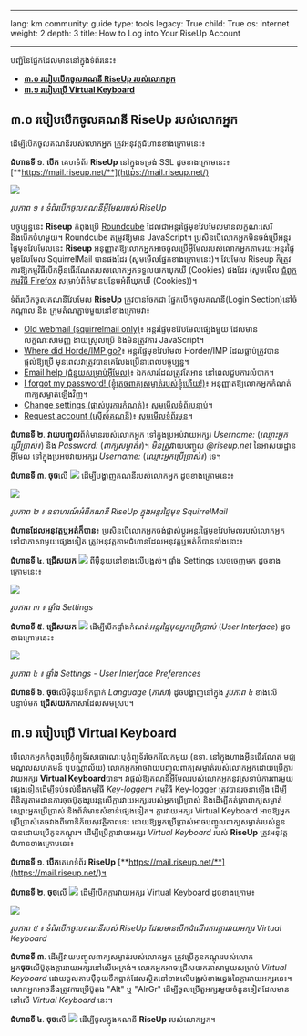 

---

lang: km
community: guide
type: tools
legacy: True
child: True
os: internet
weight: 2
depth: 3
title: How to Log into Your RiseUp Account

---

បញ្ជីនៃផ្នែកដែលមាននៅក្នុងទំព័រនេះ៖

- [**៣.០ របៀបបើកចូលគណនី RiseUp របស់លោកអ្នក**](#3.0)
- [**៣.១ របៀបប្រើ Virtual Keyboard**](#3.1)

<a name="3.0"></a>

## ៣.០ របៀបបើកចូលគណនី RiseUp របស់លោកអ្នក ##

ដើម្បីបើកចូលគណនីរបស់លោកអ្នក ត្រូវអនុវត្តជំហានខាងក្រោមនេះ៖

**ជំហានទី ១**. **បើក** គេហទំព័រ **RiseUp** នៅក្នុងទម្រង់ SSL ដូចខាងក្រោមនេះ៖ [**https://mail.riseup.net/**](https://mail.riseup.net/)

![](/sbox/screen/riseup-en-1/11.png)

*រូបភាព ១ ៖ ទំព័របើកចូលគណនីអ៊ីមែលរបស់ RiseUp*

បច្ចុប្បន្ននេះ  **Riseup** កំពុងប្រើ [Roundcube](http://roundcube.net/) ដែលជាអន្តរផ្ទៃមុខវែបមែលមានលក្ខណៈសេរី និងបើកចំហមួយ។ Roundcube តម្រូវឱ្យមាន JavaScript។ ប្រសិនបើលោកអ្នកមិនចង់ប្រើអន្តរផ្ទៃមុខវែបមែលនេះ **Riseup** អនុញ្ញាតឱ្យលោកអ្នកអាចចូលប្រើអ៊ីមែលរបស់លោកអ្នកតាមរយៈអន្តរផ្ទៃមុខវែបមែល SquirrelMail បានផងដែរ (សូមមើលផ្នែកខាងក្រោមនេះ)។ វែបមែល Riseup ក៏ត្រូវការឱ្យកម្មវិធីបើកអ៊ីនធើរណែតរបស់លោកអ្នកទទួលយកឃុកឃី (Cookies) ផងដែរ (សូមមើល [ជំពូកកម្មវិធី Firefox](/km/firefox_main) សម្រាប់ព័ត៌មានបន្ថែមអំពីឃុកឃី (Cookies))។

ទំព័របើកចូលគណនីវែបមែល **RiseUp** ត្រូវបានចែកជា ផ្នែកបើកចូលគណនី(Login Section)នៅចំកណ្តាល និង ក្រុមតំណភ្ជាប់មួយនៅខាងក្រោមវា៖ 

- [Old webmail (squirrelmail only)](https://mail.riseup.net/sm/src/login.php)៖ អន្តរផ្ទៃមុខវែបមែលផ្សេងមួយ ដែលមានលក្ខណៈសាមញ្ញ ងាយស្រួលប្រើ  និងមិនត្រូវការ JavaScript។
- [Where did Horde/IMP go?](https://help.riseup.net/email/webmail/where-is-imp)៖ អន្តរផ្ទៃមុខវែបមែល Horder/IMP ដែលធ្លាប់ត្រូវបានផ្តល់ឱ្យប្រើ មុនពេលវាត្រូវបានគេលែងប្រើនាពេលបច្ចុប្បន្ន។
- [Email help (ជំនួយសម្រាប់អ៊ីមែល)](https://help.riseup.net/email)៖ ឯកសារដែលត្រូវតែអាន នៅពេលជួបការលំបាក។
- [I forgot my password! (ខ្ញុំភ្លេចពាក្យសម្ងាត់របស់ខ្ញុំហើយ!)](https://user.riseup.net/forms/password_reset)៖ អនុញ្ញាតឱ្យលោកអ្នកកំណត់ពាក្យសម្ងាត់ឡើងវិញ។ 
- [Change settings (ផ្លាស់ប្តូរការកំណត់)](https://user.riseup.net/)៖ [សូមមើលទំព័របន្ទាប់](/km/riseup_changingsettings)។
- [Request account (ស្នើសុំគណនី)](https://user.riseup.net/forms/new_user)៖ [សូមមើលទំព័រមុន](/km/riseup_createaccount)។

**ជំហានទី ២**. **វាយបញ្ចូល**ព័ត៌មានរបស់លោកអ្នក ទៅក្នុងប្រអប់វាយអក្សរ *Username:* (*ឈ្មោះអ្នកប្រើប្រាស់៖*) និង *Password:* (*ពាក្យសម្ងាត់៖*)។ *មិនត្រូវ*វាយបញ្ចូល *@riseup.net* នៃអាសយដ្ឋានអ៊ីមែល ទៅក្នុងប្រអប់វាយអក្សរ *Username:* (*ឈ្មោះអ្នកប្រើប្រាស់៖*) ទេ។ 

**ជំហានទី ៣**. **ចុច**លើ ![](/sbox/screen/riseup-en-1/12.png) ដើម្បីបង្ហាញគណនីរបស់លោកអ្នក ដូចខាងក្រោមនេះ៖

![](/sbox/screen/riseup-en-1/13.png)


*រូបភាព ២ ៖ ឧទាហរណ៍អំពីគណនី RiseUp ក្នុងអន្តរផ្ទៃមុខ SquirrelMail*

**ជំហានដែលអនុវត្តឬអត់ក៏បាន**៖ ប្រសិនបើលោកអ្នកចង់ផ្លាស់ប្តូរអន្តរផ្ទៃមុខវែបមែលរបស់លោកអ្នក ទៅជាភាសាមួយផ្សេងទៀត ត្រូវអនុវត្តតាមជំហានដែលអនុវត្តឬអត់ក៏បានទាំងនោះ៖

 **ជំហានទី ៤**. **ជ្រើសយក** ![](/sbox/screen/riseup-en-1/14.png) ពីម៉ឺនុយនៅខាងលើបង្អស់។ ផ្ទាំង Settings លេចចេញមក ដូចខាងក្រោមនេះ៖

![](/sbox/screen/riseup-en-1/15.png)

*រូបភាព ៣ ៖ ផ្ទាំង Settings*

**ជំហានទី ៥**. **ជ្រើសយក** ![](/sbox/screen/riseup-en-1/16.png) ដើម្បីបើកផ្ទាំងកំណត់*អន្តរផ្ទៃមុខអ្នកប្រើប្រាស់* (*User Interface*) ដូចខាងក្រោមនេះ៖

![](/sbox/screen/riseup-en-1/17.png)

*រូបភាព ៤ ៖ ផ្ទាំង Settings  - User Interface Preferences*

**ជំហានទី ៦**. **ចុច**លើម៉ឺនុយទឹកធ្លាក់ *Language* (*ភាសា*) ដូចបង្ហាញនៅក្នុង *រូបភាព ៤* ខាងលើ បន្ទាប់មក **ជ្រើសយក**ភាសាដែលសមស្រប។ 

<a name="3.1"></a>

## ៣.១ របៀបប្រើ Virtual Keyboard ##

បើលោកអ្នកកំពុងប្រើកុំព្យូទ័រសាធារណៈឬកុំព្យូទ័រចែករំលែកមួយ (ឧទា. នៅក្នុងហាងអ៊ីនធើរណែត មជ្ឈមណ្ឌលសហគមន៍ ឬបណ្ណាល័យ) លោកអ្នកអាចវាយបញ្ចូលពាក្យសម្ងាត់របស់លោកអ្នកដោយប្រើក្តារវាយអក្សរ **Virtual Keyboard**បាន។ វាផ្តល់ឱ្យគណនីអ៊ីមែលរបស់លោកអ្នកនូវស្រទាប់ការពារមួយផ្សេងទៀតដើម្បីទប់ទល់នឹងកម្មវិធី *Key-logger*។ កម្មវិធី Key-logger ត្រូវបានរចនាឡើង ដើម្បីពិនិត្យតាមដានការចុចប៊ូតុងរូបវន្តលើក្តារវាយអក្សររបស់អ្នកប្រើប្រាស់ និងដើម្បីកត់ត្រាពាក្យសម្ងាត់ ឈ្មោះអ្នកប្រើប្រាស់ និងព័ត៌មានសំខាន់ផ្សេងទៀត។ ក្តារវាយអក្សរ Virtual Keyboard អាចឱ្យអ្នកប្រើប្រាស់គេចវាងពីហានិភ័យសុវត្ថិភាពនេះ ដោយឱ្យអ្នកប្រើប្រាស់អាចបញ្ចូលពាក្យសម្ងាត់របស់ខ្លួនបានដោយប្រើកូនកណ្តុរ។
ដើម្បីប្រើក្តារវាយអក្សរ *Virtual Keyboard* របស់ **RiseUp** ត្រូវអនុវត្តជំហានខាងក្រោមនេះ៖ 

**ជំហានទី ១**. **បើក**គេហទំព័រ **RiseUp** [**https://mail.riseup.net/**](https://mail.riseup.net/)។

**ជំហានទី ២**. **ចុច**លើ ![](/sbox/screen/riseup-en-1/18.png) ដើម្បីបើកក្តារវាយអក្សរ Virtual Keyboard ដូចខាងក្រោម៖
  
![](/sbox/screen/riseup-en-1/19.png)

*រូបភាព ៥ ៖ ទំព័របើកចូលគណនីរបស់ RiseUp ដែលមានបើកដំណើរការក្តារវាយអក្សរ Virtual Keyboard*

**ជំហានទី ៣**. ដើម្បីវាយបញ្ចូលពាក្យសម្ងាត់របស់លោកអ្នក ត្រូវប្រើកូនកណ្តុររបស់លោកអ្នក**ចុច**លើប៊ូតុងក្តារវាយអក្សរនៅលើអេក្រង់។ លោកអ្នកអាចជ្រើសយកភាសាមួយសម្រាប់ *Virtual Keyboard* ដោយចូលតាមម៉ឺនុយទឹកធ្លាក់ដែលស្ថិតនៅខាងលើបង្អស់ខាងឆ្វេងនៃក្តារវាយអក្សរនេះ។ លោកអ្នកអាចនឹងត្រូវការប្រើប៊ូតុង "Alt" ឬ "AlrGr" ដើម្បីចូលប្រើតួអក្សរមួយចំនួនទៀតដែលមាននៅលើ *Virtual Keyboard* នេះ។

**ជំហានទី ៤**. **ចុច**លើ ![](/sbox/screen/riseup-en-1/12.png) ដើម្បីចូលក្នុងគណនី **RiseUp** របស់លោកអ្នក។

